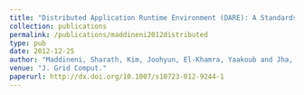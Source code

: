 ```yaml
---
title: "Distributed Application Runtime Environment (DARE): A Standards-based Middleware Framework for Science-Gateways"
collection: publications
permalink: /publications/maddineni2012distributed
type: pub
date: 2012-12-25
author: "Maddineni, Sharath, Kim, Joohyun, El-Khamra, Yaakoub and Jha, Shantenu"
venue: "J. Grid Comput."
paperurl: http://dx.doi.org/10.1007/s10723-012-9244-1
---
```

